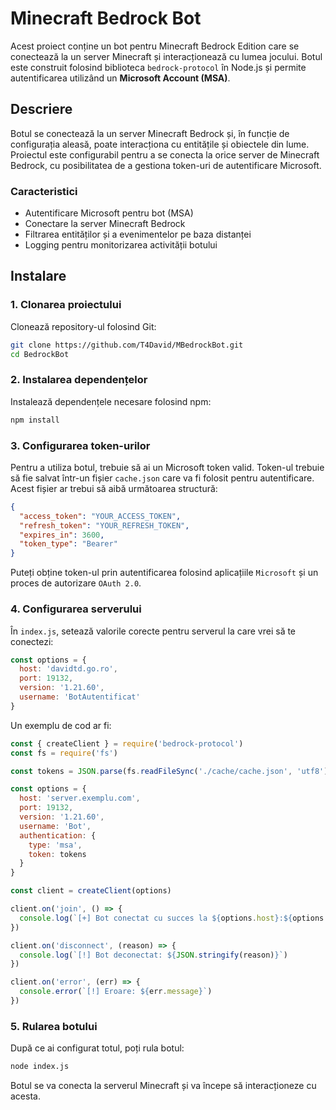 # Minecraft Bedrock Bot

Acest proiect conține un bot pentru Minecraft Bedrock Edition care se conectează la un server Minecraft și interacționează cu lumea jocului. Botul este construit folosind biblioteca `bedrock-protocol` în Node.js și permite autentificarea utilizând un **Microsoft Account (MSA)**.

## Descriere

Botul se conectează la un server Minecraft Bedrock și, în funcție de configurația aleasă, poate interacționa cu entitățile și obiectele din lume. Proiectul este configurabil pentru a se conecta la orice server de Minecraft Bedrock, cu posibilitatea de a gestiona token-uri de autentificare Microsoft.

### Caracteristici

- Autentificare Microsoft pentru bot (MSA)
- Conectare la server Minecraft Bedrock
- Filtrarea entităților și a evenimentelor pe baza distanței
- Logging pentru monitorizarea activității botului

## Instalare

### 1. Clonarea proiectului

Clonează repository-ul folosind Git:
```bash
git clone https://github.com/T4David/MBedrockBot.git
cd BedrockBot
```

### 2. Instalarea dependențelor
Instalează dependențele necesare folosind npm:
```bash
npm install
```

### 3. Configurarea token-urilor
Pentru a utiliza botul, trebuie să ai un Microsoft token valid. Token-ul trebuie să fie salvat într-un fișier ```cache.json``` care va fi folosit pentru autentificare. Acest fișier ar trebui să aibă următoarea structură:

```json
{
  "access_token": "YOUR_ACCESS_TOKEN",
  "refresh_token": "YOUR_REFRESH_TOKEN",
  "expires_in": 3600,
  "token_type": "Bearer"
}
```

Puteți obține token-ul prin autentificarea folosind aplicațiile ```Microsoft``` și un proces de autorizare ```OAuth 2.0```.

### 4. Configurarea serverului
În ```index.js```, setează valorile corecte pentru serverul la care vrei să te conectezi:

```js
const options = {
  host: 'davidtd.go.ro',
  port: 19132,
  version: '1.21.60',
  username: 'BotAutentificat'
}
```
Un exemplu de cod ar fi:
```js
const { createClient } = require('bedrock-protocol')
const fs = require('fs')

const tokens = JSON.parse(fs.readFileSync('./cache/cache.json', 'utf8'))

const options = {
  host: 'server.exemplu.com',
  port: 19132,
  version: '1.21.60',
  username: 'Bot',
  authentication: {
    type: 'msa',
    token: tokens
  }
}

const client = createClient(options)

client.on('join', () => {
  console.log(`[+] Bot conectat cu succes la ${options.host}:${options.port} ca ${options.username}`)
})

client.on('disconnect', (reason) => {
  console.log(`[!] Bot deconectat: ${JSON.stringify(reason)}`)
})

client.on('error', (err) => {
  console.error(`[!] Eroare: ${err.message}`)
})
```

### 5. Rularea botului
După ce ai configurat totul, poți rula botul:

```bash
node index.js
```
Botul se va conecta la serverul Minecraft și va începe să interacționeze cu acesta.
